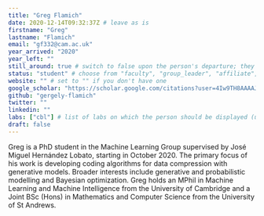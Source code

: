 ```yaml
---
title: "Greg Flamich"
date: 2020-12-14T09:32:37Z # leave as is
firstname: "Greg"
lastname: "Flamich"
email: "gf332@cam.ac.uk"
year_arrived: "2020"
year_left: ""
still_around: true # switch to false upon the person's departure; they will then appear as Alumnus
status: "student" # choose from "faculty", "group_leader", "affiliate", "postdoc", "student", "visitor", "support", "admin"
website: "" # set to "" if you don't have one
google_scholar: "https://scholar.google.com/citations?user=4Iw9TH8AAAAJ"
github: "gergely-flamich"
twitter: ""
linkedin: ""
labs: ["cbl"] # list of labs on which the person should be displayed (use "cbl" to display on the main CBL website, and the PI's lastname (lowercase) for individual lab's websites, e.g. "hennequin")
draft: false
---
```


<!-- Use the space below for the biography, in Markdown format. This is what will be displayed on the person's page, where you land upon clicking on the person's picture in the "People" list -->

Greg is a PhD student in the Machine Learning Group supervised by José Miguel Hernández Lobato, starting in October 2020. The primary focus of his work is developing coding algorithms for data compression with generative models. Broader interests include generative and probabilistic modelling and Bayesian optimization. Greg holds an MPhil in Machine Learning and Machine Intelligence from the University of Cambridge and a Joint BSc (Hons) in Mathematics and Computer Science from the University of St Andrews.
